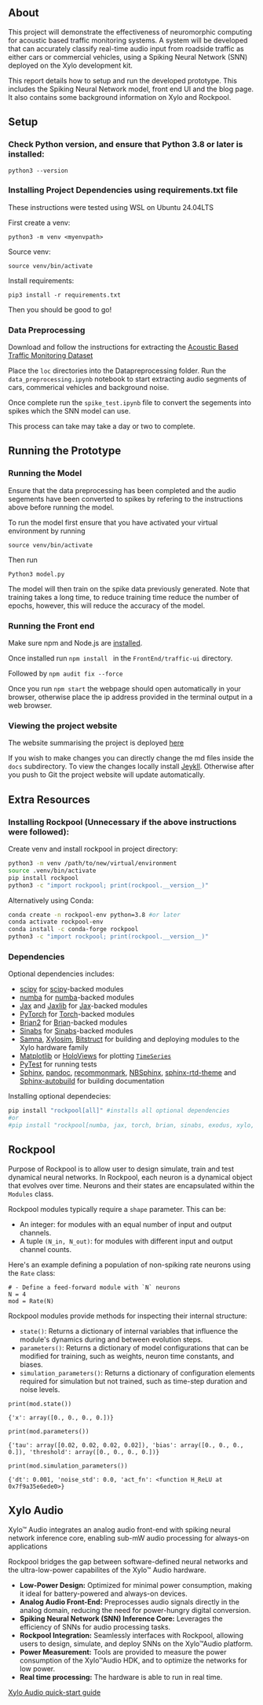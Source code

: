 ## About
This project will demonstrate the effectiveness of neuromorphic computing for acoustic based traffic monitoring systems. A system will be developed that can accurately classify real-time audio input from roadside traffic as either cars or commercial vehicles, using a Spiking Neural Network (SNN) deployed on the Xylo development kit.  

This report details how to setup and run the developed prototype. This includes the Spiking Neural Network model, front end UI and the blog page. It also contains some background information on Xylo and Rockpool.

## Setup

### Check Python version, and ensure that Python 3.8 or later is installed:

```
python3 --version
```

### Installing Project Dependencies using requirements.txt file
These instructions were tested using WSL on Ubuntu 24.04LTS

First create a venv:
```
python3 -m venv <myenvpath>
```

Source venv:
```
source venv/bin/activate
```

Install requirements:
```
pip3 install -r requirements.txt
```

Then you should be good to go!

### Data Preprocessing
Download and follow the instructions for extracting the [Acoustic Based Traffic Monitoring Dataset](https://dcase.community/challenge2024/task-acoustic-based-traffic-monitoring)

Place the `loc` directories into the Datapreprocessing folder. Run the `data_preprocessing.ipynb` notebook to start extracting audio segments of cars, commerical vehicles and background noise.

Once complete run the `spike_test.ipynb` file to convert the segements into spikes which the SNN model can use.

This process can take may take a day or two to complete.

## Running the Prototype

### Running the Model
Ensure that the data preprocessing has been completed and the audio segements have been converted to spikes by refering to the instructions above before running the model. 

To run the model first ensure that you have activated your virtual environment by running
```
source venv/bin/activate
```

Then run
```
Python3 model.py
```

The model will then train on the spike data previously generated. Note that training takes a long time, to reduce training time reduce the number of epochs, however, this will reduce the accuracy of the model.

### Running the Front end

Make sure npm and Node.js are [installed](https://askubuntu.com/questions/1502744/how-to-install-node-js-latest-version-on-ubuntu-22-04).

Once installed run ```npm install ``` in the ```FrontEnd/traffic-ui``` directory.

Followed by ```npm audit fix --force```

Once you run ```npm start``` the webpage should open automatically in your browser, otherwise place the ip address provided in the terminal output in a web browser.

### Viewing the project website
The website summarising the project is deployed [here](https://haxinator.github.io/AcousticTrafficMonitoring/)

If you wish to make changes you can directly change the md files inside the `docs` subdirectory. To view the changes locally install [Jeykll](https://jekyllrb.com/docs/installation/). Otherwise after you push to Git the project website will update automatically.

## Extra Resources

### Installing Rockpool (Unnecessary if the above instructions were followed):

Create venv and install rockpool in project directory:
``` bash
python3 -m venv /path/to/new/virtual/environment
source .venv/bin/activate
pip install rockpool
python3 -c "import rockpool; print(rockpool.__version__)"
```
Alternatively using Conda:
``` bash
conda create -n rockpool-env python=3.8 #or later
conda activate rockpool-env
conda install -c conda-forge rockpool
python3 -c "import rockpool; print(rockpool.__version__)"
```

### Dependencies

Optional dependencies includes:
- [scipy](https://www.scipy.org) for [scipy](https://www.scipy.org)-backed modules
- [numba](https://numba.pydata.org) for [numba](https://numba.pydata.org)-backed modules
- [Jax](https://github.com/google/jax) and [Jaxlib](https://github.com/google/jax) for [Jax](https://github.com/google/jax)-backed modules
- [PyTorch](https://pytorch.org/) for [Torch](https://pytorch.org/)-backed modules
- [Brian2](https://github.com/brian-team/brian2) for [Brian](https://github.com/brian-team/brian2)-backed modules
- [Sinabs](https://pypi.org/project/sinabs/) for [Sinabs](https://pypi.org/project/sinabs/)-backed modules
- [Samna](https://pypi.org/project/samna/), [Xylosim](https://pypi.org/project/xylosim/), [Bitstruct](https://pypi.org/project/bitstruct/) for building and deploying modules to the Xylo hardware family
- [Matplotlib](https://matplotlib.org) or [HoloViews](http://holoviews.org) for plotting [`TimeSeries`](https://rockpool.ai/reference/_autosummary/timeseries.TimeSeries.html#timeseries.TimeSeries "timeseries.TimeSeries")
- [PyTest](https://github.com/pytest-dev/pytest) for running tests
- [Sphinx](http://www.sphinx-doc.org), [pandoc](https://pandoc.org), [recommonmark](https://pypi.org/project/sphinx-rtd-theme/), [NBSphinx](https://github.com/spatialaudio/nbsphinx), [sphinx-rtd-theme](https://pypi.org/project/sphinx-rtd-theme/) and [Sphinx-autobuild](https://github.com/GaretJax/sphinx-autobuild) for building documentation

Installing optional dependecies:
``` bash
pip install "rockpool[all]" #installs all optional dependencies
#or
#pip install "rockpool[numba, jax, torch, brian, sinabs, exodus, xylo, dynapse, tests, docs]" #installs specific optional dependencies
```

## Rockpool

Purpose of Rockpool is to allow user to design simulate, train and test dynamical neural networks. In Rockpool, each neuron is a dynamical object that evolves over time. Neurons and their states are encapsulated within the `Modules` class.

Rockpool modules typically require a `shape` parameter. This can be:

- An integer: for modules with an equal number of input and output channels.
- A tuple `(N_in, N_out)`: for modules with different input and output channel counts.

Here's an example defining a population of non-spiking rate neurons using the `Rate` class:
```
# - Define a feed-forward module with `N` neurons
N = 4
mod = Rate(N)
```

Rockpool modules provide methods for inspecting their internal structure:

- `state()`: Returns a dictionary of internal variables that influence the module's dynamics during and between evolution steps.
- `parameters()`: Returns a dictionary of model configurations that can be modified for training, such as weights, neuron time constants, and biases.
- `simulation_parameters()`: Returns a dictionary of configuration elements required for simulation but not trained, such as time-step duration and noise levels.
```
print(mod.state())
```
`{'x': array([0., 0., 0., 0.])}`

```
print(mod.parameters())
```
`{'tau': array([0.02, 0.02, 0.02, 0.02]), 'bias': array([0., 0., 0., 0.]), 'threshold': array([0., 0., 0., 0.])}`

```
print(mod.simulation_parameters())
```
`{'dt': 0.001, 'noise_std': 0.0, 'act_fn': <function H_ReLU at 0x7f9a35e6ede0>}`

## Xylo Audio

Xylo™ Audio integrates an analog audio front-end with spiking neural network inference core, enabling sub-mW audio processing for always-on applications

Rockpool bridges the gap between software-defined neural networks and the ultra-low-power capabilites of the Xylo™ Audio hardware. 

- **Low-Power Design:** Optimized for minimal power consumption, making it ideal for battery-powered and always-on devices.
- **Analog Audio Front-End:** Preprocesses audio signals directly in the analog domain, reducing the need for power-hungry digital conversion.
- **Spiking Neural Network (SNN) Inference Core:** Leverages the efficiency of SNNs for audio processing tasks.
- **Rockpool Integration:** Seamlessly interfaces with Rockpool, allowing users to design, simulate, and deploy SNNs on the Xylo™Audio platform.
- **Power Measurement:** Tools are provided to measure the power consumption of the Xylo™Audio HDK, and to optimize the networks for low power.
- **Real time processing:** The hardware is able to run in real time.

[Xylo Audio quick-start guide](https://rockpool.ai/devices/quick-xylo/deploy_to_xylo.html)
